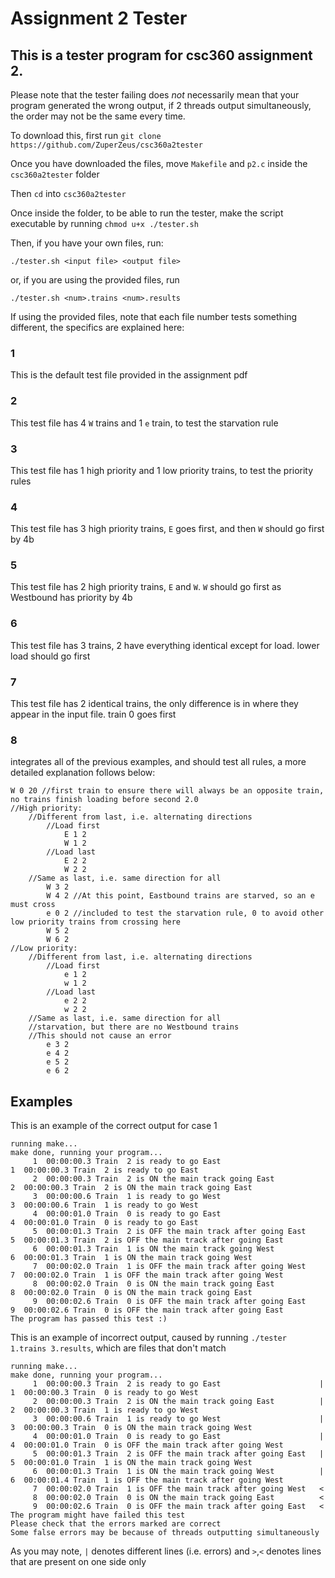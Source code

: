 # Assignment 2 Tester

## This is a tester program for csc360 assignment 2.

Please note that the tester failing does *not* necessarily mean that your program generated the wrong output,
if 2 threads output simultaneously, the order may not be the same every time.

To download this, first run `git clone https://github.com/ZuperZeus/csc360a2tester`

Once you have downloaded the files, move `Makefile` and `p2.c` inside the `csc360a2tester` folder

Then `cd` into `csc360a2tester`

Once inside the folder, to be able to run the tester, make the script executable by running `chmod u+x ./tester.sh`

Then, if you have your own files, run:
```
./tester.sh <input file> <output file>
```
or, if you are using the provided files, run
```
./tester.sh <num>.trains <num>.results
```

If using the provided files, note that each file number tests something different, the specifics are explained here:

### 1
This is the default test file provided in the assignment pdf
### 2
This test file has 4 `W` trains and 1 `e` train, to test the starvation rule
### 3
This test file has 1 high priority and 1 low priority trains, to test the priority rules
### 4
This test file has 3 high priority trains, `E` goes first, and then `W` should go first by 4b
### 5
This test file has 2 high priority trains, `E` and `W`. `W` should go first as Westbound has priority by 4b
### 6
This test file has 3 trains, 2 have everything identical except for load. lower load should go first
### 7
This test file has 2 identical trains, the only difference is in where they appear in the input file. train 0 goes first
### 8
integrates all of the previous examples, and should test all rules, a more detailed explanation follows below:
```
W 0 20 //first train to ensure there will always be an opposite train, no trains finish loading before second 2.0
//High priority:
	//Different from last, i.e. alternating directions
		//Load first
			E 1 2
			W 1 2
		//Load last
			E 2 2
			W 2 2
	//Same as last, i.e. same direction for all
		W 3 2
		W 4 2 //At this point, Eastbound trains are starved, so an e must cross
		e 0 2 //included to test the starvation rule, 0 to avoid other low priority trains from crossing here
		W 5 2
		W 6 2
//Low priority:
	//Different from last, i.e. alternating directions
		//Load first
			e 1 2
			w 1 2
		//Load last
			e 2 2
			w 2 2
	//Same as last, i.e. same direction for all
	//starvation, but there are no Westbound trains
	//This should not cause an error
		e 3 2
		e 4 2
		e 5 2
		e 6 2
```
## Examples
This is an example of the correct output for case 1
```
running make...
make done, running your program...
     1  00:00:00.3 Train  2 is ready to go East                              1  00:00:00.3 Train  2 is ready to go East
     2  00:00:00.3 Train  2 is ON the main track going East                  2  00:00:00.3 Train  2 is ON the main track going East
     3  00:00:00.6 Train  1 is ready to go West                              3  00:00:00.6 Train  1 is ready to go West
     4  00:00:01.0 Train  0 is ready to go East                              4  00:00:01.0 Train  0 is ready to go East
     5  00:00:01.3 Train  2 is OFF the main track after going East           5  00:00:01.3 Train  2 is OFF the main track after going East
     6  00:00:01.3 Train  1 is ON the main track going West                  6  00:00:01.3 Train  1 is ON the main track going West
     7  00:00:02.0 Train  1 is OFF the main track after going West           7  00:00:02.0 Train  1 is OFF the main track after going West
     8  00:00:02.0 Train  0 is ON the main track going East                  8  00:00:02.0 Train  0 is ON the main track going East
     9  00:00:02.6 Train  0 is OFF the main track after going East           9  00:00:02.6 Train  0 is OFF the main track after going East
The program has passed this test :)
```
This is an example of incorrect output, caused by running `./tester 1.trains 3.results`, which are files that don't match
```
running make...
make done, running your program...
     1  00:00:00.3 Train  2 is ready to go East                      |       1  00:00:00.3 Train  0 is ready to go West
     2  00:00:00.3 Train  2 is ON the main track going East          |       2  00:00:00.3 Train  1 is ready to go West
     3  00:00:00.6 Train  1 is ready to go West                      |       3  00:00:00.3 Train  0 is ON the main track going West
     4  00:00:01.0 Train  0 is ready to go East                      |       4  00:00:01.0 Train  0 is OFF the main track after going West
     5  00:00:01.3 Train  2 is OFF the main track after going East   |       5  00:00:01.0 Train  1 is ON the main track going West
     6  00:00:01.3 Train  1 is ON the main track going West          |       6  00:00:01.4 Train  1 is OFF the main track after going West
     7  00:00:02.0 Train  1 is OFF the main track after going West   <
     8  00:00:02.0 Train  0 is ON the main track going East          <
     9  00:00:02.6 Train  0 is OFF the main track after going East   <
The program might have failed this test
Please check that the errors marked are correct
Some false errors may be because of threads outputting simultaneously
```
As you may note, `|` denotes different lines (i.e. errors) and `>`,`<` denotes lines that are present on one side only
